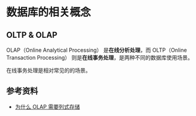 # 数据库的相关概念



## OLTP & OLAP

OLAP（Online Analytical Processing） 是**在线分析处理**，而 OLTP（Online Transaction Processing） 则是**在线事务处理**，是两种不同的数据库使用场景。

在线事务处理是相对常见的的场景。





## 参考资料

- [为什么 OLAP 需要列式存储](https://draveness.me/whys-the-design-olap-column-oriented/)
